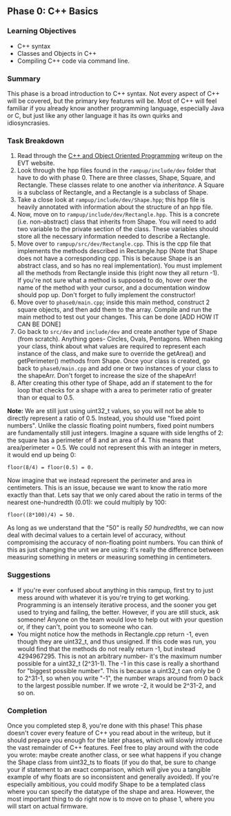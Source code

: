 ## Phase 0: C++ Basics

### Learning Objectives
- C++ syntax
- Classes and Objects in C++
- Compiling C++ code via command line.

### Summary
This phase is a broad introduction to C++ syntax. Not every aspect of C++ will be covered, 
but the primary key features will be. Most of C++ will feel familiar if you already know
another programming language, especially Java or C, but just like any other language
it has its own quirks and idiosyncrasies.

### Task Breakdown
1. Read through the [C++ and Object Oriented Programming](https://sites.google.com/g.rit.edu/evt-home-page/firmware-team/getting-started/object-oriented-programming-and-c) writeup on the EVT website.
2. Look through the hpp files found in the `rampup/include/dev` folder that have to do with phase 0. 
There are three classes, Shape, Square, and Rectangle. These classes relate to one another via _inheritance_.
A Square is a subclass of Rectangle, and a Rectangle is a subclass of Shape.
3. Take a close look at `rampup/include/dev/Shape.hpp`; this hpp file is heavily annotated with information
about the structure of an hpp file.
4. Now, move on to `rampup/include/dev/Rectangle.hpp`. This is a concrete (i.e. non-abstract) class
that inherits from Shape. You will need to add two variable to the private section of the class. These variables should
store all the necessary information needed to describe a Rectangle.
5. Move over to `rampup/src/dev/Rectangle.cpp`. This is the cpp file that implements the methods
described in Rectangle.hpp (Note that Shape does not have a corresponding cpp. This is because
Shape is an abstract class, and so has no real implementation). You must implement all the methods
from Rectangle inside this (right now they all return -1). If you're not sure what a method is supposed to do, hover 
over the name of the method with your cursor, and a documentation window should pop up. Don't forget to fully implement
the constructor!
6. Move over to `phase0/main.cpp`; inside this main method, construct 2 square objects, and then add them to the array.
Compile and run the main method to test out your changes. This can be done [ADD HOW IT CAN BE DONE]
7. Go back to `src/dev` and `include/dev` and create another type of Shape (from scratch). Anything goes- Circles, Ovals, Pentagons.
When making your class, think about what values are required to represent each instance of the class, and make sure to override
the getArea() and getPerimeter() methods from Shape. Once your class is created, go back to `phase0/main.cpp` and add one or two
instances of your class to the shapeArr. Don't forget to increase the size of the shapeArr!
8. After creating this other type of Shape, add an if statement to the for loop that checks for a shape with a 
area to perimeter ratio of greater than or equal to 0.5. 

**Note:** We are still just using uint32_t values, so you will not be able
   to directly represent a ratio of 0.5. Instead, you should use "fixed point numbers". Unlike the 
   classic floating point numbers, fixed point numbers are fundamentally still just integers. Imagine a square with side 
   lengths of 2: the square has a perimeter of 8 and an area of 4.
   This means that area/perimeter = 0.5. We could not represent this with an integer in meters, it would end up being 0:


    floor(8/4) = floor(0.5) = 0. 

   Now imagine that we instead represent the perimeter and area in centimeters. This is an issue,
   because we want to know the ratio more exactly than that. Lets say that we only cared about the ratio in terms of the nearest
   one-hundredth (0.01): we could multiply by 100: 

    floor((8*100)/4) = 50.
   
   As long as we understand that the "50" is really
   _50 hundredths_, we can now deal with decimal values to a certain level of accuracy, without compromising the accuracy
   of non-floating point numbers. You can think of this as just changing the unit we are using: it's really the difference
   between measuring something in meters or measuring something in centimeters.



### Suggestions
- If you're ever confused about anything in this rampup, first try to just mess around with whatever it is you're
trying to get working. Programming is an intensely iterative process, and the sooner you get used to trying and failing,
the better. However, if you are still stuck, ask someone! Anyone on the team would love to help out with your question
or, if they can't, point you to someone who can.
- You might notice how the methods in Rectangle.cpp return -1, even though they are uint32_t, and thus unsigned.
If this code was run, you would find that the methods do not really return -1, but instead 4294967295. This is not an arbitrary
number- it's the maximum number possible for a uint32_t (2^31-1). The -1 in this case is really a shorthand for 
"biggest possible number". This is because a uint32_t can only be 0 to 2^31-1, so when you write "-1", the number wraps
around from 0 back to the largest possible number. If we wrote -2, it would be 2^31-2, and so on.

### Completion
Once you completed step 8, you're done with this phase! This phase doesn't cover every feature of C++ you read about in
the writeup, but it should prepare you enough for the later phases, which will slowly introduce the vast remainder of 
C++ features. Feel free to play around with the code you wrote: maybe create another class, or see what happens if you
change the Shape class from uint32_ts to floats (if you do that, be sure to change your if statement to an exact comparison,
which will give you a tangible example of why floats are so inconsistent and generally avoided). If you're especially
ambitious, you could modify Shape to be a templated class where you can specify the datatype of the shape and area.
However, the most important thing to do right now is to move on to phase 1, where you will start on actual firmware.